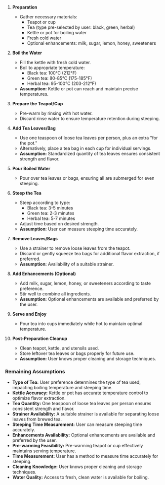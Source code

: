 1. **Preparation**
   - Gather necessary materials:
     - Teapot or cup
     - Tea (type pre-selected by user: black, green, herbal)
     - Kettle or pot for boiling water
     - Fresh cold water
     - Optional enhancements: milk, sugar, lemon, honey, sweeteners

2. **Boil the Water**
   - Fill the kettle with fresh cold water.
   - Boil to appropriate temperature:
     - Black tea: 100°C (212°F)
     - Green tea: 80-85°C (175-185°F)
     - Herbal tea: 95-100°C (203-212°F)
   - **Assumption:** Kettle or pot can reach and maintain precise temperatures.

3. **Prepare the Teapot/Cup**
   - Pre-warm by rinsing with hot water.
   - Discard rinse water to ensure temperature retention during steeping.

4. **Add Tea Leaves/Bag**
   - Use one teaspoon of loose tea leaves per person, plus an extra "for the pot."
   - Alternatively, place a tea bag in each cup for individual servings.
   - **Assumption:** Standardized quantity of tea leaves ensures consistent strength and flavor.

5. **Pour Boiled Water**
   - Pour over tea leaves or bags, ensuring all are submerged for even steeping.

6. **Steep the Tea**
   - Steep according to type:
     - Black tea: 3-5 minutes
     - Green tea: 2-3 minutes
     - Herbal tea: 5-7 minutes
   - Adjust time based on desired strength.
   - **Assumption:** User can measure steeping time accurately.

7. **Remove Leaves/Bags**
   - Use a strainer to remove loose leaves from the teapot.
   - Discard or gently squeeze tea bags for additional flavor extraction, if preferred.
   - **Assumption:** Availability of a suitable strainer.

8. **Add Enhancements (Optional)**
   - Add milk, sugar, lemon, honey, or sweeteners according to taste preference.
   - Stir well to combine all ingredients.
   - **Assumption:** Optional enhancements are available and preferred by the user.

9. **Serve and Enjoy**
   - Pour tea into cups immediately while hot to maintain optimal temperature.

10. **Post-Preparation Cleanup**
    - Clean teapot, kettle, and utensils used.
    - Store leftover tea leaves or bags properly for future use.
    - **Assumption:** User knows proper cleaning and storage techniques.

### Remaining Assumptions

- **Type of Tea:** User preference determines the type of tea used, impacting boiling temperature and steeping time.
- **Kettle Accuracy:** Kettle or pot has accurate temperature control to optimize flavor extraction.
- **Tea Quantity:** One teaspoon of loose tea leaves per person ensures consistent strength and flavor.
- **Strainer Availability:** A suitable strainer is available for separating loose leaves from brewed tea.
- **Steeping Time Measurement:** User can measure steeping time accurately.
- **Enhancements Availability:** Optional enhancements are available and preferred by the user.
- **Pre-warming Feasibility:** Pre-warming teapot or cup effectively maintains serving temperature.
- **Time Measurement:** User has a method to measure time accurately for steeping.
- **Cleaning Knowledge:** User knows proper cleaning and storage techniques.
- **Water Quality:** Access to fresh, clean water is available for boiling.